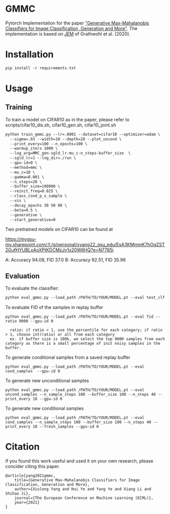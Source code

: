 # GMMC

Pytorch Implementation for the paper ["Generative Max-Mahalanobis Classifiers for Image Classification, Generation and More"](https://arxiv.org/abs/2101.00122). The implementation is based on [JEM](https://github.com/wgrathwohl/JEM) of Grathwohl et al. (2020).



<!--## Overview

The pipeline of GMMC:

![pipeline](figs/GMMC.png)

<img src="figs/tSNE.png" width="70%" alt="latent space" style="zoom:50%;" /> -->



# Installation

```markdown
pip install -r requirements.txt
```

# Usage

## Training

To train a model on CIFAR10 as in the paper, please refer to scripts/cifar10_dis.sh, cifar10_gen.sh, cifar10_joint.sh

```markdown
python train_gmmc.py --lr=.0001 --dataset=cifar10 --optimizer=adam \
  --sigma=.03 --width=10 --depth=28 --plot_uncond \
  --print_every=100 --n_epochs=100 \
  --warmup_iters 1000 \
  --log_arg=MMC_gen-sgld_lr-mu_c-n_steps-buffer_size  \
  --sgld_lr=1 --log_dir=./run \
  --gpu-id=0 \
  --method=mmc \
  --mu_c=10 \
  --gamma=0.001 \
  --n_steps=20 \
  --buffer_size=100000 \
  --reinit_freq=0.025 \
  --class_cond_p_x_sample \
  --vis \
  --decay_epochs 30 50 80 \
  --beta=0.5 \
  --generative \
  --start_generative=0
```

Two pretrained models on CIFAR10 can be found at

https://mygsu-my.sharepoint.com/:f:/g/personal/xyang22_gsu_edu/EsA3KMmmK7hOqZST2GufHYUBLxAoXPtKDCMzJv1x20W6HQ?e=N7785i

A: Accuracy 94.08, FID 37.0
B: Accuracy 92.51, FID 35.96

## Evaluation

To evaluate the classifier:
```markdown
python eval_gmmc.py --load_path /PATH/TO/YOUR/MODEL.pt --eval test_clf --dataset cifar_test --gpu-id 0
```

To evaluate FID of the samples in replay buffer
```shell script
python eval_gmmc.py --load_path /PATH/TO/YOUR/MODEL.pt --eval fid --ratio 9000 --gpu-id 0

  ratio: if ratio < 1, use the percentile for each category; if ratio > 1, choose int(ratio) or all from each category
  ex. if buffer size is 100k, we select the top 9000 samples from each category as there is a small percentage of init noisy samples in the buffer.
```

To generate conditional samples from a saved replay buffer

```shell script
python eval_gmmc.py --load_path /PATH/TO/YOUR/MODEL.pt --eval cond_samples  --gpu-id 0
```

To generate new unconditional samples
```shell script
python eval_gmmc.py --load_path /PATH/TO/YOUR/MODEL.pt --eval uncond_samples --n_sample_steps 100 --buffer_size 100 --n_steps 40 --print_every 10 --gpu-id 0
```

To generate new conditional samples

```shell script
python eval_gmmc.py --load_path /PATH/TO/YOUR/MODEL.pt --eval cond_samples --n_sample_steps 100 --buffer_size 100 --n_steps 40 --print_every 10 --fresh_samples --gpu-id 0
```



<!-- ## Generated Samples

| ![a](figs/topk_0.png) | ![a](figs/topk_1.png) | ![a](figs/topk_2.png) | ![a](figs/topk_3.png) | ![a](figs/topk_4.png) |
| --------------------- | --------------------- | --------------------- | --------------------- | --------------------- |
| ![a](figs/topk_5.png) | ![a](figs/topk_6.png) | ![a](figs/topk_7.png) | ![a](figs/topk_8.png) | ![a](figs/topk_9.png) |
-->


# Citation

If you found this work useful and used it on your own research, please concider citing this paper.
```
@article{yang2021gmmc,
    title={Generative Max-Mahalanobis Classifiers for Image Classification, Generation and More},
    author={Xiulong Yang and Hui Ye and Yang Ye and Xiang Li and Shihao Ji},
    journal={The European Conference on Machine Learning (ECML)},
    year={2021}
}
```
